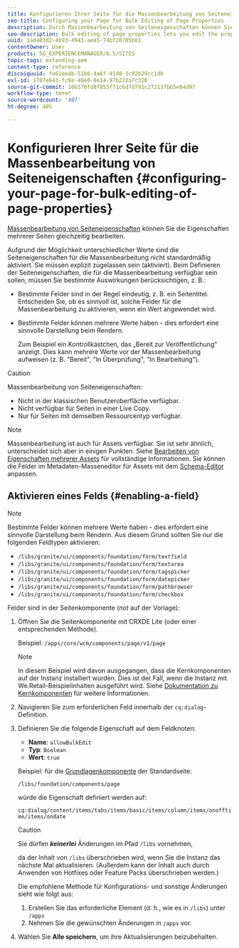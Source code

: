 ```yaml
---
title: Konfigurieren Ihrer Seite für die Massenbearbeitung von Seiteneigenschaften
seo-title: Configuring your Page for Bulk Editing of Page Properties
description: Durch Massenbearbeitung von Seiteneigenschaften können Sie die Eigenschaften mehrerer Seiten gleichzeitig bearbeiten
seo-description: Bulk editing of page properties lets you edit the properties of multiple pages at once
uuid: 1ad403d2-4b93-4943-ae45-74bf20705b81
contentOwner: User
products: SG_EXPERIENCEMANAGER/6.5/SITES
topic-tags: extending-aem
content-type: reference
discoiquuid: fe61ee4b-51b6-4a6f-91d8-1c02b29cc1db
exl-id: 1787e643-fc8e-40e0-8e14-97b222a7c320
source-git-commit: 10b370fd8f855f71c6d7d791c272137bb5e04d97
workflow-type: tm+mt
source-wordcount: '407'
ht-degree: 48%

---
```


# Konfigurieren Ihrer Seite für die Massenbearbeitung von Seiteneigenschaften {#configuring-your-page-for-bulk-editing-of-page-properties}

[Massenbearbeitung von Seiteneigenschaften](/help/sites-authoring/editing-page-properties.md#from-the-sites-console-multiple-pages) können Sie die Eigenschaften mehrerer Seiten gleichzeitig bearbeiten.

Aufgrund der Möglichkeit unterschiedlicher Werte sind die Seiteneigenschaften für die Massenbearbeitung nicht standardmäßig aktiviert. Sie müssen explizit zugelassen sein (aktiviert). Beim Definieren der Seiteneigenschaften, die für die Massenbearbeitung verfügbar sein sollen, müssen Sie bestimmte Auswirkungen berücksichtigen, z. B.:

* Bestimmte Felder sind in der Regel eindeutig, z. B. ein Seitentitel. Entscheiden Sie, ob es sinnvoll ist, solche Felder für die Massenbearbeitung zu aktivieren, wenn ein Wert angewendet wird.
* Bestimmte Felder können mehrere Werte haben - dies erfordert eine sinnvolle Darstellung beim Rendern.

  Zum Beispiel ein Kontrollkästchen, das „Bereit zur Veröffentlichung“ anzeigt. Dies kann mehrere Werte vor der Massenbearbeitung aufweisen (z. B. &quot;Bereit&quot;, &quot;In Überprüfung&quot;, &quot;In Bearbeitung&quot;).

>[!CAUTION]
>
>Massenbearbeitung von Seiteneigenschaften:
>
>* Nicht in der klassischen Benutzeroberfläche verfügbar.
>* Nicht verfügbar für Seiten in einer Live Copy.
>* Nur für Seiten mit demselben Ressourcentyp verfügbar.
>

>[!NOTE]
>
>Massenbearbeitung ist auch für Assets verfügbar. Sie ist sehr ähnlich, unterscheidet sich aber in einigen Punkten. Siehe [Bearbeiten von Eigenschaften mehrerer Assets](/help/assets/metadata.md) für vollständige Informationen. Sie können die Felder im Metadaten-Masseneditor für Assets mit dem [Schema-Editor](/help/assets/metadata-schemas.md) anpassen.

## Aktivieren eines Felds {#enabling-a-field}

>[!NOTE]
>
>Bestimmte Felder können mehrere Werte haben - dies erfordert eine sinnvolle Darstellung beim Rendern. Aus diesem Grund sollten Sie nur die folgenden Feldtypen aktivieren:
>
>* `/libs/granite/ui/components/foundation/form/textfield`
>* `/libs/granite/ui/components/foundation/form/textarea`
>* `/libs/granite/ui/components/foundation/form/tagspicker`
>* `/libs/granite/ui/components/foundation/form/datepicker`
>* `/libs/granite/ui/components/foundation/form/pathbrowser`
>* `/libs/granite/ui/components/foundation/form/checkbox`
>

Felder sind in der Seitenkomponente (*not* auf der Vorlage):

1. Öffnen Sie die Seitenkomponente mit CRXDE Lite (oder einer entsprechenden Methode).

   Beispiel: `/apps/core/wcm/components/page/v1/page`

   >[!NOTE]
   >
   >In diesem Beispiel wird davon ausgegangen, dass die Kernkomponenten auf der Instanz installiert wurden. Dies ist der Fall, wenn die Instanz mit We.Retail-Beispielinhalten ausgeführt wird. Siehe [Dokumentation zu Kernkomponenten](https://experienceleague.adobe.com/docs/experience-manager-core-components/using/introduction.html?lang=de) für weitere Informationen.

1. Navigieren Sie zum erforderlichen Feld innerhalb der `cq:dialog`-Definition.
1. Definieren Sie die folgende Eigenschaft auf dem Feldknoten:

   * **Name**: `allowBulkEdit`
   * **Typ**: `Boolean`
   * **Wert**: `true`

   Beispiel: für die [Grundlagenkomponente](/help/sites-authoring/default-components-foundation.md) der Standardseite:

   `/libs/foundation/components/page`

   würde die Eigenschaft definiert werden auf:

   `cq:dialog/content/items/tabs/items/basic/items/column/items/onofftime/items/ondate`

   >[!CAUTION]
   >
   >Sie dürfen ***keinerlei*** Änderungen im Pfad `/libs` vornehmen,
   >
   >da der Inhalt von `/libs` überschrieben wird, wenn Sie die Instanz das nächste Mal aktualisieren. (Außerdem kann der Inhalt auch durch Anwenden von Hotfixes oder Feature Packs überschrieben werden.)
   >
   >Die empfohlene Methode für Konfigurations- und sonstige Änderungen sieht wie folgt aus:
   >
   >    1. Erstellen Sie das erforderliche Element (d. h., wie es in `/libs`) unter `/apps`
   >    1. Nehmen Sie die gewünschten Änderungen in `/apps` vor.

1. Wählen Sie **Alle speichern**, um ihre Aktualisierungen beizubehalten.
